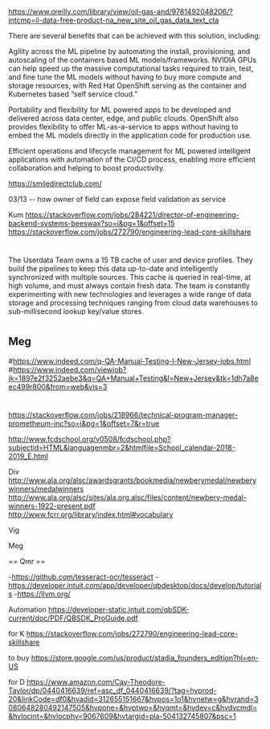
https://www.oreilly.com/library/view/oil-gas-and/9781492048206/?intcmp=il-data-free-product-na_new_site_oil_gas_data_text_cta

There are several benefits that can be achieved with this solution, including:

Agility across the ML pipeline by automating the install, provisioning, and autoscaling of the containers based ML models/frameworks.  NVIDIA GPUs can help speed up the massive computational tasks required to train, test, and fine tune the ML models without having to buy more compute and storage resources, with Red Hat OpenShift serving as the container and Kubernetes based “self service cloud.”

Portability and flexibility for ML powered apps to be developed and delivered across data center, edge, and public clouds. OpenShift also provides flexibility to offer ML-as-a-service to apps without having to embed the ML models directly in the application code for production use.

Efficient operations and lifecycle management for ML powered intelligent applications with automation of the CI/CD process, enabling more efficient collaboration and helping to boost productivity.

https://smiledirectclub.com/


03/13
  -- how owner of field can expose field validation as service


Kum
https://stackoverflow.com/jobs/284221/director-of-engineering-backend-systems-beeswax?so=i&pg=1&offset=15
https://stackoverflow.com/jobs/272790/engineering-lead-core-skillshare


#
The Userdata Team owns a 15 TB cache of user and device profiles. They build the pipelines to keep this data up-to-date and intelligently synchronized with multiple sources. This cache is queried in real-time, at high volume, and must always contain fresh data. The team is constantly experimenting with new technologies and leverages a wide range of data storage and processing techniques ranging from cloud data warehouses to sub-millisecond lookup key/value stores. 

#

## Meg
#https://www.indeed.com/q-QA-Manual-Testing-l-New-Jersey-jobs.html
#https://www.indeed.com/viewjob?jk=1897e2f3252aebe3&q=QA+Manual+Testing&l=New+Jersey&tk=1dh7a8eec499r800&from=web&vjs=3
#


https://stackoverflow.com/jobs/218966/technical-program-manager-prometheum-inc?so=i&pg=1&offset=7&r=true

http://www.fcdschool.org/v0508/fcdschool.php?subjectid=HTML&languagenmbr=2&htmlfile=School_calendar-2018-2019_E.html

Div
http://www.ala.org/alsc/awardsgrants/bookmedia/newberymedal/newberywinners/medalwinners
http://www.ala.org/alsc/sites/ala.org.alsc/files/content/newbery-medal-winners-1922-present.pdf
http://www.fcrr.org/library/index.html#vocabulary

Vig

Meg

== Qmr ==

-https://github.com/tesseract-ocr/tesseract
-https://developer.intuit.com/app/developer/qbdesktop/docs/develop/tutorials
-https://llvm.org/


Automation
https://developer-static.intuit.com/qbSDK-current/doc/PDF/QBSDK_ProGuide.pdf


for K
https://stackoverflow.com/jobs/272790/engineering-lead-core-skillshare


to buy
https://store.google.com/us/product/stadia_founders_edition?hl=en-US


for D
https://www.amazon.com/Cay-Theodore-Taylor/dp/0440416639/ref=asc_df_0440416639/?tag=hyprod-20&linkCode=df0&hvadid=312655151667&hvpos=1o1&hvnetw=g&hvrand=3080648280492147505&hvpone=&hvptwo=&hvqmt=&hvdev=c&hvdvcmdl=&hvlocint=&hvlocphy=9067609&hvtargid=pla-504132745807&psc=1
